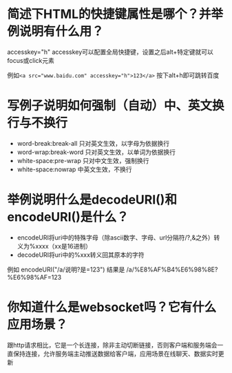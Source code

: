 # 简述下HTML的快捷键属性是哪个？并举例说明有什么用？

accesskey="h" accesskey可以配置全局快捷键，设置之后alt+特定键就可以focus或click元素 

例如`<a src="www.baidu.com" accesskey="h">123</a>` 按下alt+h即可跳转百度

# 写例子说明如何强制（自动）中、英文换行与不换行

- word-break:break-all 只对英文生效，以字母为依据换行
- word-wrap:break-word 只对英文生效，以单词为依据换行
- white-space:pre-wrap 只对中文生效，强制换行
- white-space:nowrap 中英文生效，不换行

# 举例说明什么是decodeURI()和encodeURI()是什么？

- encodeURI将uri中的特殊字母（除ascii数字、字母、url分隔符/?,&之外）转义为%xxxx（xx是16进制）
- decodeURI将uri中的%xxx转义回其原本的字符

例如 encodeURI("/a/说明?是=123") 结果是 /a/%E8%AF%B4%E6%98%8E?%E6%98%AF=123

# 你知道什么是websocket吗？它有什么应用场景？

跟http请求相比，它是一个长连接，除非主动切断链接，否则客户端和服务端会一直保持连接，允许服务端主动推送数据给客户端，应用场景在线聊天、数据实时更新